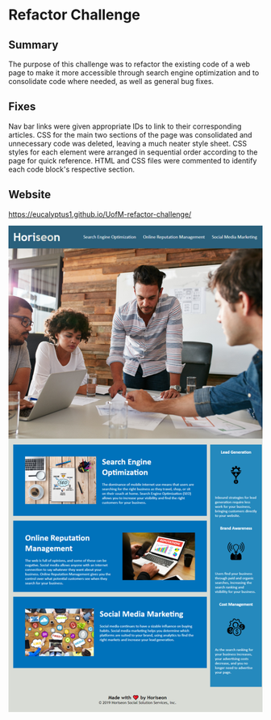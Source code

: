 # Refactor Challenge

## Summary
The purpose of this challenge was to refactor the existing code of a web page to make it more accessible through search engine optimization and to consolidate code where needed, as well as general bug fixes.

## Fixes
Nav bar links were given appropriate IDs to link to their corresponding articles.
CSS for the main two sections of the page was consolidated and unnecessary code was deleted, leaving a much neater style sheet.
CSS styles for each element were arranged in sequential order according to the page for quick reference.
HTML and CSS files were commented to identify each code block's respective section.

## Website
https://eucalyptus1.github.io/UofM-refactor-challenge/


![screenshot](./assets/screenshot.png)